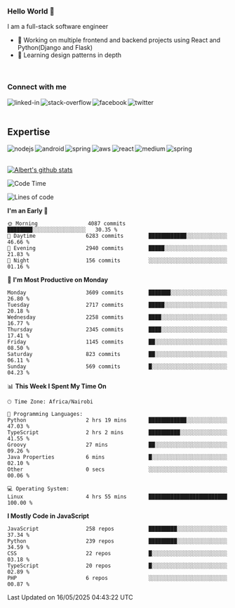 

### Hello World 👋
I am a full-stack software engineer
- 🔭 Working on multiple frontend and backend projects using React and Python(Django and Flask)
- 🌱 Learning design patterns in depth

<br>

### Connect with me

[<img align="left" alt="linked-in" src="https://img.shields.io/badge/linkedin-%230077B5.svg?&style=for-the-badge&logo=linkedin&logoColor=white" />](https://www.linkedin.com/in/albert-byrone/)

<!-- [<img align="left" alt="medium" src="https://img.shields.io/badge/medium-%2312100E.svg?&style=for-the-badge&logo=medium&logoColor=white" />](https://56faisal.medium.com/) -->

[<img align="left" alt="stack-overflow" src="https://img.shields.io/badge/stack%20overflow-FE7A16?logo=stack-overflow&logoColor=white&style=for-the-badge" />](https://stackoverflow.com/users/11916317/albert-byrone)

[<img align="left" alt="facebook" src="https://img.shields.io/badge/facebook-%231877F2.svg?&style=for-the-badge&logo=facebook&logoColor=white" />](https://web.facebook.com/albert.byrone.1/)

[<img align="left" alt="twitter" src="https://img.shields.io/badge/twitter-%231DA1F2.svg?&style=for-the-badge&logo=twitter&logoColor=white" />](https://twitter.com/byrone_albert)

<br>

<br>

## Expertise
<img align="left" alt="nodejs" src="https://img.shields.io/badge/python%20-%2343853D.svg?&style=for-the-badge&logo=node.js&logoColor=white" />
<img align="left" alt="android" src="https://img.shields.io/badge/Flask-3DDC84?logo=android&logoColor=white&style=for-the-badge" />
<img align="left" alt="spring" src="https://img.shields.io/badge/drf%20-%236DB33F.svg?&style=for-the-badge&logo=spring&logoColor=white" />
<img align="left" alt="aws" src="https://img.shields.io/badge/django%20AWS-%23232F3E?logo=amazon-aws&logoColor=white&style=for-the-badge" />
<img align="left" alt="react" src="https://img.shields.io/badge/react%20-%2320232a.svg?&style=for-the-badge&logo=react&logoColor=%2361DAFB" />
<img align="left" alt="medium" src="https://img.shields.io/badge/Angular-%23316192.svg?&style=for-the-badge&logo=postgresql&logoColor=white" />
<img align="left" alt="spring" src="https://img.shields.io/badge/Javascript%20-%236DB33F.svg?&style=for-the-badge&logo=spring&logoColor=white" />
<br>
<br>


[![Albert's github stats](https://github-readme-stats.vercel.app/api?username=Albert-Byrone&count_private=true&show_icons=true&theme=radical&hide_rank=false)](https://github.com/anuraghazra/github-readme-stats)

<!-- [![Top Langs](https://github-readme-stats.vercel.app/api/top-langs/?username=Albert-Byrone&layout=compact)](https://github.com/anuraghazra/github-readme-stats) -->

<!--
**Albert-Byrone/Albert-Byrone** is a ✨ _special_ ✨ repository because its `README.md` (this file) appears on your GitHub profile.

Here are some ideas to get you started:

- 🔭 I’m currently working on ...
- 🌱 I’m currently learning ...
- 👯 I’m looking to collaborate on ...
- 🤔 I’m looking for help with ...
- 💬 Ask me about ...
- 📫 How to reach me: ...
- 😄 Pronouns: ...
- ⚡ Fun fact: ...
-->


<!--START_SECTION:waka-->
![Code Time](http://img.shields.io/badge/Code%20Time-1%2C852%20hrs%2053%20mins-blue)

![Lines of code](https://img.shields.io/badge/From%20Hello%20World%20I%27ve%20Written-84.3%20million%20lines%20of%20code-blue)

**I'm an Early 🐤** 

```text
🌞 Morning                4087 commits        ████████░░░░░░░░░░░░░░░░░   30.35 % 
🌆 Daytime                6283 commits        ████████████░░░░░░░░░░░░░   46.66 % 
🌃 Evening                2940 commits        █████░░░░░░░░░░░░░░░░░░░░   21.83 % 
🌙 Night                  156 commits         ░░░░░░░░░░░░░░░░░░░░░░░░░   01.16 % 
```
📅 **I'm Most Productive on Monday** 

```text
Monday                   3609 commits        ███████░░░░░░░░░░░░░░░░░░   26.80 % 
Tuesday                  2717 commits        █████░░░░░░░░░░░░░░░░░░░░   20.18 % 
Wednesday                2258 commits        ████░░░░░░░░░░░░░░░░░░░░░   16.77 % 
Thursday                 2345 commits        ████░░░░░░░░░░░░░░░░░░░░░   17.41 % 
Friday                   1145 commits        ██░░░░░░░░░░░░░░░░░░░░░░░   08.50 % 
Saturday                 823 commits         ██░░░░░░░░░░░░░░░░░░░░░░░   06.11 % 
Sunday                   569 commits         █░░░░░░░░░░░░░░░░░░░░░░░░   04.23 % 
```


📊 **This Week I Spent My Time On** 

```text
🕑︎ Time Zone: Africa/Nairobi

💬 Programming Languages: 
Python                   2 hrs 19 mins       ████████████░░░░░░░░░░░░░   47.03 % 
TypeScript               2 hrs 2 mins        ██████████░░░░░░░░░░░░░░░   41.55 % 
Groovy                   27 mins             ██░░░░░░░░░░░░░░░░░░░░░░░   09.26 % 
Java Properties          6 mins              █░░░░░░░░░░░░░░░░░░░░░░░░   02.10 % 
Other                    0 secs              ░░░░░░░░░░░░░░░░░░░░░░░░░   00.06 % 

💻 Operating System: 
Linux                    4 hrs 55 mins       █████████████████████████   100.00 % 
```

**I Mostly Code in JavaScript** 

```text
JavaScript               258 repos           █████████░░░░░░░░░░░░░░░░   37.34 % 
Python                   239 repos           █████████░░░░░░░░░░░░░░░░   34.59 % 
CSS                      22 repos            █░░░░░░░░░░░░░░░░░░░░░░░░   03.18 % 
TypeScript               20 repos            █░░░░░░░░░░░░░░░░░░░░░░░░   02.89 % 
PHP                      6 repos             ░░░░░░░░░░░░░░░░░░░░░░░░░   00.87 % 
```




 Last Updated on 16/05/2025 04:43:22 UTC
<!--END_SECTION:waka-->
